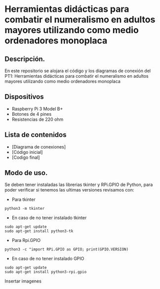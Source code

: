 # Herramientas didácticas para combatir el numeralismo en adultos mayores utilizando como medio ordenadores monoplaca 
## Descripción.
En este repositorio se alojara el código y los diagramas de conexión del PT1: Herramientas didácticas para combatir el numeralismo en adultos mayores utilizando como medio ordenadores monoplaca 
## Dispositivos 
- Raspberry Pi 3 Model B+
- Botones de 4 pines
- Resistencias de 220 ohm

## Lista de contenidos
- [Diagrama de conexiones]
- [Código inicial]
- [Codigo final]

## Modo de uso.
Se deben tener instaladas las librerias tkinter y RPi.GPIO de Python, para poder verificar si tenemos las ultimas versiones revisamos con:

- Para tkinter

```
python3 -m tkinter
```
- En caso de no tener instalado tkinter
```
sudo apt-get update
sudo apt-get install python3-tk
```
- Para Rpi.GPIO

```
python3 -c "import RPi.GPIO as GPIO; print(GPIO.VERSION)

```
- En caso de no tener instalado GPIO
```
sudo apt-get update
sudo apt-get install python3-rpi.gpio
```
Insertar imagenes
